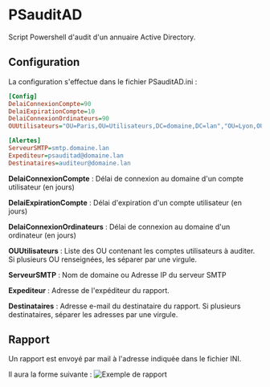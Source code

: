 # PSauditAD

Script Powershell d'audit d'un annuaire Active Directory.

## Configuration

La configuration s'effectue dans le fichier PSauditAD.ini :
```ini
[Config]
DelaiConnexionCompte=90
DelaiExpirationCompte=10
DelaiConnexionOrdinateurs=90
OUUtilisateurs="OU=Paris,OU=Utilisateurs,DC=domaine,DC=lan","OU=Lyon,OU=Utilisateurs,DC=domaine,DC=lan"

[Alertes]
ServeurSMTP=smtp.domaine.lan
Expediteur=psauditad@domaine.lan
Destinataires=auditeur@domaine.lan
```

**DelaiConnexionCompte** : Délai de connexion au domaine d'un compte utilisateur (en jours)

**DelaiExpirationCompte** : Délai d'expiration d'un compte utilisateur (en jours)

**DelaiConnexionOrdinateurs** : Délai de connexion au domaine d'un ordinateur (en jours)

**OUUtilisateurs** : Liste des OU contenant les comptes utilisateurs à auditer. Si plusieurs OU renseignées, les séparer par une virgule.


**ServeurSMTP** : Nom de domaine ou Adresse IP du serveur SMTP

**Expediteur** : Adresse de l'expéditeur du rapport.

**Destinataires** : Adresse e-mail du destinataire du rapport. Si plusieurs destinataires, séparer les adresses par une virgule.

## Rapport 

Un rapport est envoyé par mail à l'adresse indiquée dans le fichier INI.

Il aura la forme suivante :
![Exemple de rapport](https://zupimages.net/up/21/40/rbyi.png)
